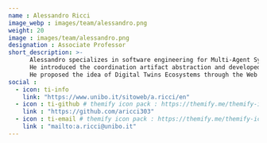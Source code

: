 ```yaml
---
name : Alessandro Ricci
image_webp : images/team/alessandro.png
weight: 20
image : images/team/alessandro.png
designation : Associate Professor
short_description: >-
      Alessandro specializes in software engineering for Multi-Agent Systems and Digital Twins.
      He introduced the coordination artifact abstraction and developed CArtAgO for designing, implementing and running artifact-based environments.
      He proposed the idea of Digital Twins Ecosystems through the Web of Digital Twins.
social :
  - icon: ti-info
    link: "https://www.unibo.it/sitoweb/a.ricci/en"
  - icon : ti-github # themify icon pack : https://themify.me/themify-icons
    link : "https://github.com/aricci303"
  - icon : ti-email # themify icon pack : https://themify.me/themify-icons
    link : "mailto:a.ricci@unibo.it"
---
```


